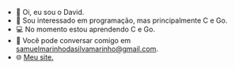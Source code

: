 - 👋 Oi, eu sou o David.
- 👀 Sou interessado em programação, mas principalmente C e Go.
- 💻 No momento estou aprendendo C e Go.
- 📨 Você pode conversar comigo em samuelmarinhodasilvamarinho@gmail.com.
- 🌐 [Meu site.](https://davdsamuel.github.io/blog/)
